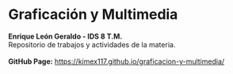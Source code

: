 # Graficación y Multimedia
**Enrique León Geraldo - IDS 8 T.M.**<br>
Repositorio de trabajos y actividades de la materia.<br><br>
**GitHub Page:** https://kimex117.github.io/graficacion-y-multimedia/
